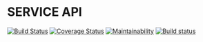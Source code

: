 # SERVICE API
[![Build Status](https://travis-ci.com/Tavernier-App/serviceapi.svg?token=DPyV2TJUZssxYKAMHpQ2&branch=master)](https://travis-ci.com/Tavernier-App/serviceapi) [![Coverage Status](https://coveralls.io/repos/github/Tavernier-App/serviceapi/badge.svg?branch=master)](https://coveralls.io/github/Tavernier-App/serviceapi?branch=master) [![Maintainability](https://api.codeclimate.com/v1/badges/3b98610bd5fdcf1e9af8/maintainability)](https://codeclimate.com/repos/5faf134a47c4b7018d00206a/maintainability) [![Build status](https://ci.appveyor.com/api/projects/status/k8h8jdw54r9t1q9y?svg=true)](https://ci.appveyor.com/project/Estayparadox/serviceapi)
